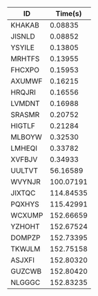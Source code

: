 |ID|Time(s)|
|-|-|
|KHAKAB|0.08835|
|JISNLD|0.08852|
|YSYILE|0.13805|
|MRHTFS|0.13955|
|FHCXPO|0.15953|
|AXUMWF|0.16215|
|HRQJRI|0.16556|
|LVMDNT|0.16988|
|SRASMR|0.20752|
|HIGTLF|0.21284|
|MLBOYW|0.32530|
|LMHEQI|0.33782|
|XVFBJV|0.34933|
|UULTVT|56.16589|
|WVYNJR|100.07191|
|JIXTQC|114.84535|
|PQXHYS|115.42991|
|WCXUMP|152.66659|
|YZHOHT|152.67524|
|DOMPZP|152.73395|
|TKWJLM|152.75158|
|ASJXFI|152.80320|
|GUZCWB|152.80420|
|NLGGGC|152.83235|
